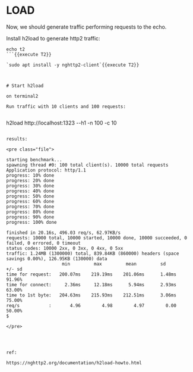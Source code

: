 # LOAD
Now, we should generate traffic performing requests to the echo.

Install h2load to generate http2 traffic:

```
echo t2
```{{execute T2}}

`sudo apt install -y nghttp2-client`{{execute T2}}



# Start h2load

on terminal2

Run traffic with 10 clients and 100 requests:


```
h2load http://localhost:1323  --h1 -n 100 -c 10
```{{execute T2}}

results:

<pre class="file">

starting benchmark...
spawning thread #0: 100 total client(s). 10000 total requests
Application protocol: http/1.1
progress: 10% done
progress: 20% done
progress: 30% done
progress: 40% done
progress: 50% done
progress: 60% done
progress: 70% done
progress: 80% done
progress: 90% done
progress: 100% done

finished in 20.16s, 496.03 req/s, 62.97KB/s
requests: 10000 total, 10000 started, 10000 done, 10000 succeeded, 0 failed, 0 errored, 0 timeout
status codes: 10000 2xx, 0 3xx, 0 4xx, 0 5xx
traffic: 1.24MB (1300000) total, 839.84KB (860000) headers (space savings 0.00%), 126.95KB (130000) data
                     min         max         mean         sd        +/- sd
time for request:   200.07ms    219.19ms    201.06ms      1.48ms    91.96%
time for connect:     2.36ms     12.18ms      5.94ms      2.93ms    63.00%
time to 1st byte:   204.63ms    215.93ms    212.51ms      3.06ms    75.00%
req/s           :       4.96        4.98        4.97        0.00    50.00%
$ 

</pre>




ref:

https://nghttp2.org/documentation/h2load-howto.html


